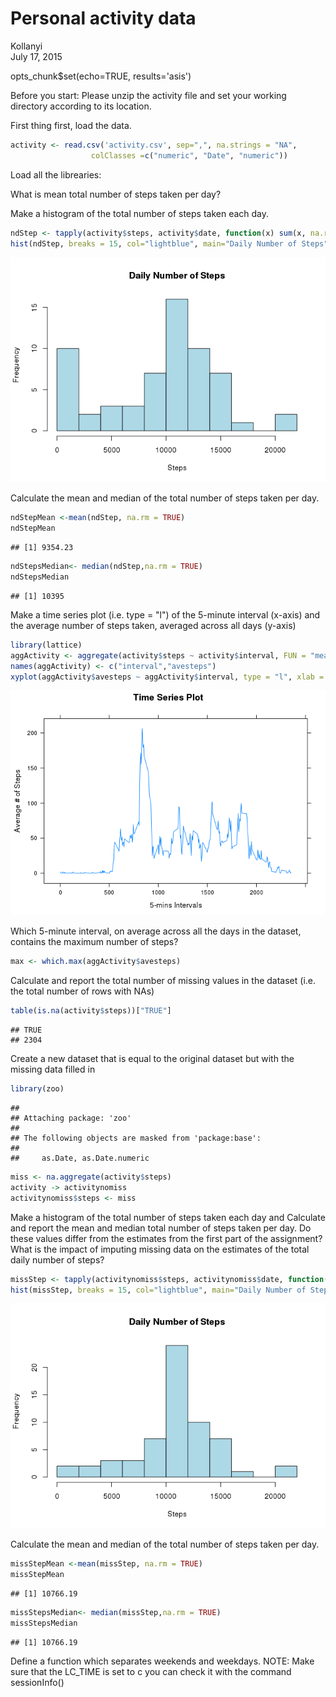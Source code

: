 # Personal activity data
Kollanyi  
July 17, 2015  

opts_chunk$set(echo=TRUE, results='asis')

Before you start: Please unzip the activity file and set your working directory according to its location. 

First thing first, load the data.  


```r
activity <- read.csv('activity.csv', sep=",", na.strings = "NA",
                  colClasses =c("numeric", "Date", "numeric"))
```


Load all the librearies:

What is mean total number of steps taken per day?

Make a histogram of the total number of steps taken each day.


```r
ndStep <- tapply(activity$steps, activity$date, function(x) sum(x, na.rm = TRUE))
hist(ndStep, breaks = 15, col="lightblue", main="Daily Number of Steps",  xlab="Steps")
```

![](PA1_template_files/figure-html/unnamed-chunk-2-1.png) 


Calculate the mean and median of the total number of steps taken per day.


```r
ndStepMean <-mean(ndStep, na.rm = TRUE)
ndStepMean
```

```
## [1] 9354.23
```


```r
ndStepsMedian<- median(ndStep,na.rm = TRUE)
ndStepsMedian
```

```
## [1] 10395
```


Make a time series plot (i.e. type = "l") of the 5-minute interval (x-axis) and the average number of steps taken, averaged across all days (y-axis)


```r
library(lattice) 
aggActivity <- aggregate(activity$steps ~ activity$interval, FUN = "mean",  na.rm=T)
names(aggActivity) <- c("interval","avesteps")
xyplot(aggActivity$avesteps ~ aggActivity$interval, type = "l", xlab = "5-mins Intervals", ylab =  "Average # of Steps", main = "Time Series Plot")
```

![](PA1_template_files/figure-html/unnamed-chunk-5-1.png) 

Which 5-minute interval, on average across all the days in the dataset, contains the maximum number of steps?


```r
max <- which.max(aggActivity$avesteps)
```

Calculate and report the total number of missing values in the dataset (i.e. the total number of rows with NAs)


```r
table(is.na(activity$steps))["TRUE"]
```

```
## TRUE 
## 2304
```

Create a new dataset that is equal to the original dataset but with the missing data filled in


```r
library(zoo)
```

```
## 
## Attaching package: 'zoo'
## 
## The following objects are masked from 'package:base':
## 
##     as.Date, as.Date.numeric
```

```r
miss <- na.aggregate(activity$steps)
activity -> activitynomiss
activitynomiss$steps <- miss
```

Make a histogram of the total number of steps taken each day and Calculate and report the mean and median total number of steps taken per day. Do these values differ from the estimates from the first part of the assignment? What is the impact of imputing missing data on the estimates of the total daily number of steps?



```r
missStep <- tapply(activitynomiss$steps, activitynomiss$date, function(x) sum(x, na.rm = TRUE))
hist(missStep, breaks = 15, col="lightblue", main="Daily Number of Steps",  xlab="Steps")
```

![](PA1_template_files/figure-html/unnamed-chunk-9-1.png) 


Calculate the mean and median of the total number of steps taken per day.


```r
missStepMean <-mean(missStep, na.rm = TRUE)
missStepMean
```

```
## [1] 10766.19
```


```r
missStepsMedian<- median(missStep,na.rm = TRUE)
missStepsMedian
```

```
## [1] 10766.19
```

Define a function which separates weekends and weekdays. NOTE: Make sure that the LC_TIME is set to c you can check it with the command sessionInfo()




